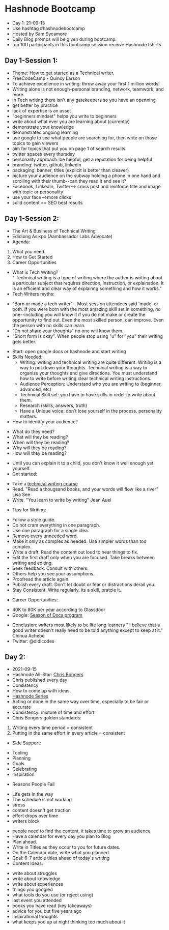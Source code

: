 # Hashnode Bootcamp
* Day 1: 21-09-13
* Use hashtag #hashnodebootcamp 
* Hosted by Sam Sycamore
* Daily Blog promps will be given during bootcamp. 
* top 100 participants in this bootcamp session receive Hashnode tshirts 

## Day 1-Session 1: 
* Theme:  How to get started as a Technical writer. 
* FreeCodeCamp - Quincy Larson
* To achieve excellence in writing: throw away your first 1 million words!  
* Writing alone is not enough-personal branding, network, teamwork, and more. 
* in Tech writing there isn't any gatekeepers so you have an openning 
* get better by practice 
* lack of expertise is an asset
* "beginners mindset" helps you write to beginners 
* write about what ever you are learning about (currently) 
* demonstrate your knowledge
* demonstrates ongoing learning
* use google to see what people are searching for, then write on those topics to gain viewers 
* aim for topics that put you on page 1 of search results 
* twitter spaces every thursday 
* personality approach: be helpful, get a reputation for being helpful 
* branding: twitter, github, linkedin 
* packaging: banner, titles (explicit is better than cleaver) 
* picture your audience on the subway holding a phone in one hand and scrolling with their thumb--can they read it and see it? 
* Facebook, LinkedIn, Twitter--> cross post and reinforce title and image with topic or personality 
* use your face-->more clicks 
* solid content == SEO best results 


## Day 1-Session 2: 
* The Art & Business of Technical Writing 
* Edidiong Asikpo (Aambassador Labs Advocate) 
* Agenda: 
1. What you need. 
2. How to Get Started 
3. Career Opportunities 
* What is Tech Writing?  
" Technical writing is a type of writing where the author is writing about a particular subject that requires direction, instruction, or explaination.  It is an efficient and clear way of explainng something and how it works." 
* Tech Writers myths: 
- "Born or made a tech writer" - Most session attendees said 'made' or both. 
   If you were born with the most amazing skill set in something, no one--including
   you will know it if you do not make or create the opportunity to find out. 
   Even the most skilled person, can improve. 
   Even the person with no skills can learn. 
- "Do not share your thoughts" no one will know them. 
- "Short form is okay".  When people stop using "u" for "you" their writing gets better. 
* Start: open google docs or hashnode and start writing 
* Skills Needed: 
  - Writing: writing and technical writing are quite different. Writing is a way to put down your thoughts.  Technical writing is a way to organize your thoughts and give directions. You must understand how to write before writing clear technical writing instructions. 
  - Audience Perception: Understand who you are writing to (beginner, advanced, etc) 
  - Technical Skill set: you have to have skills in order to write about them. 
  - Research (skills, answers, truth) 
  - Have a Unique voice: don't lose yourself in the process.  personality matters. 
* How to identify your audience? 
- What do they need? 
- What will they be reading? 
- When will they be reading? 
- Why will they be reading? 
- How will they be reading? 
* Until you can explain it to a child, you don't know it well enough yet yourself.
* Get started: 
- Take a [technical writing course](https://developers.google.com/tech-writing)
- Read. "Read a thougsand books, and your words will flow like a river" Lisa See 
- Write. "You learn to write by writing" Jean Auel
* Tips for Writing: 
- Follow a style guide. 
- Do not cram everything in one paragraph. 
- Use one paragraph for a single idea. 
- Remove every unneeded word. 
- Make it only as complex as needed. Use simpler words than too complex. 
- Write a draft.  Read the content out loud to hear things to fix. 
- Edit the first draff only when you are focused.  Take breaks between writing and editing. 
- Seek feedback. Consult with others. 
- Others help you see your assumptions. 
- Proofread the article again. 
- Publish every draft.  Don't let doubt or fear or distractions derail you. 
- Stay Consistent. Write regularly.  its a skill, pratcie it. 
* Career Opportunities: 
- 40K to 80K per year according to Glassdoor 
- Google: [Season of Docs program](https://developers.google.com/season-of-docs)
* Conclusion: writers most likely to be life long learners 
" I believe that a good writer doesn't really need to be told anything except to keep at it." Chinua Achebe
* Twitter: @didicodes

## Day 2:
* 2021-09-15 
* Hashnode All-Star: [Chris Bongers](https://hashnode.com/@dailydevtips)
* Chris published every day 
* Consistency
* How to come up with ideas. 
* [Hashnode Series](https://townhall.hashnode.com/series-feature?source=newsletter)
* Acting or done in the same way over time, especially to be fair or accurate 
* Consistency:  mixture of time and effort 
* Chris Bongers golden standards: 
1. Writing every time period = consistent
2. Putting in the same effort in every article = consistent 
* Side Support: 
- Tooling
- Planning 
- Goals 
- Celebrating 
- Inspiration 
* Reasons People Fail 
- Life gets in the way 
- The schedule is not working
- stress 
- content doesn't get traction 
- effort drops over time 
- writers block 
* people need to find the content, it takes time to grow an audience 
* Have a calendar for every day you plan to Blog
* Plan ahead. 
* Write in Titles as they occur to you for future dates. 
* On the Calendar date, write what you planned. 
* Goal:  6-7 article titles ahead of today's writing 
* Content Ideas: 
- write about struggles
- write about knowledge 
- write about experiences 
- things you googled 
- what tools do you use (or reject using) 
- last event you attended 
- books you have read (key takeaways) 
- advice for you but five years ago
- inspirational thoughts 
- what keeps you up at night thinking too much about it 


